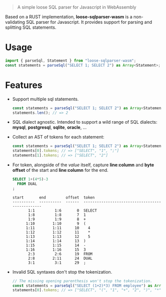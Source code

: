 > A simple loose SQL parser for Javascript in WebAssembly

Based on a RUST implementation, **loose-sqlparser-wasm** is a non-validating SQL parser for Javascript. It provides support for parsing and splitting SQL statements.

# Usage

```ts
import { parseSql, Statement } from "loose-sqlparser-wasm";
const statements = parseSql("SELECT 1; SELECT 2") as Array<Statement>;
```

# Features

- Support multiple sql statements.

  ```ts
  const statements = parseSql("SELECT 1; SELECT 2") as Array<Statement>;
  statements.len(); // => 2
  ```

- SQL dialect agnostic. Intended to support a wild range of SQL dialects: **mysql**, **postgresql**, **sqlite**, **oracle**, ...

- Collect an AST of tokens for each statement:

  ```ts
  const statements = parseSql("SELECT 1; SELECT 2") as Array<Statement>;
  statements[0].tokens; // => ["SELECT", "1", ";"]
  statements[1].tokens; // => ["SELECT", "2"]
  ```

- For token, alongside of the _value_ itself, capture **line**:**column** and **byte offset** of the start and **line**:**column** for the end.

  ```sql
  SELECT 1+(4*5)-3
    FROM DUAL
  ;
  ```

  ```text
  start       end         offset  token
  ----------  ----------  ------  ------------------------------------------------
         1:1         1:6       0  SELECT
         1:8         1:8       7  1
         1:9         1:9       8  +
        1:10        1:10       9  (
        1:11        1:11      10    4
        1:12        1:12      11    *
        1:13        1:13      12    5
        1:14        1:14      13  )
        1:15        1:15      14  -
        1:16        1:16      15  3
         2:3         2:6      19  FROM
         2:8        2:11      24  DUAL
         3:1         3:1      29  ;
  ```

- Invalid SQL syntaxes don't stop the tokenization.

  ```ts
  // The missing opening parenthesis won't stop the tokenization.
  const statements = parseSql("SELECT (1+2)*3) FROM employee") as Array<Statement>;
  statements[0].tokens; // => ["SELECT", "(", "1", "+", "2", ")", "*", "3", ")", "FROM", "employee"]
  ```
